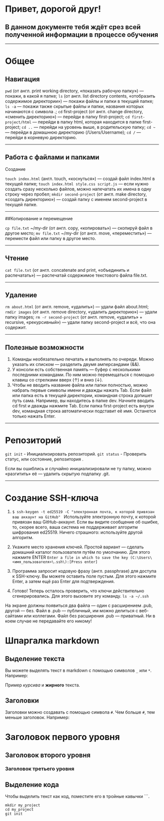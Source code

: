 # Привет, дорогой друг!

## В данном документе тебя ждёт срез всей полученной информации в процессе обучения

---


# Общее


## Навигация

```pwd``` (от англ. print working directory, «показать рабочую папку») — покажи, в какой я папке;
```ls``` (от англ. list directory contents, «отобразить содержимое директории») — покажи файлы и папки в текущей папке;
```ls -a``` — покажи также скрытые файлы и папки, названия которых начинаются с символа .;
```cd``` first-project (от англ. change directory, «сменить директорию») — перейди в папку first-project;
```cd first-project/html``` — перейди в папку html, которая находится в папке first-project;
```cd ..``` — перейди на уровень выше, в родительскую папку;
```cd ~``` — перейди в домашнюю директорию (/Users/Username);
```cd /``` — перейди в корневую директорию.

---

## Работа с файлами и папками

Создание

```touch index.html``` (англ. touch, «коснуться») — создай файл index.html в текущей папке;
```touch index.html style.css script.js``` — если нужно создать сразу несколько файлов, можно напечатать их имена в одну строку через пробел;
```mkdir second-project``` (от англ. make directory, «создать директорию») — создай папку с именем second-project в текущей папке.

---

##Копирование и перемещение

```cp file.txt``` ~/my-dir (от англ. copy, «копировать») — скопируй файл в другое место;
```mv file.txt``` ~/my-dir (от англ. move, «переместить») — перемести файл или папку в другое место.

---

## Чтение

```cat file.txt``` (от англ. concatenate and print, «объединить и распечатать») — распечатай содержимое текстового файла file.txt.

---

## Удаление

```rm about.html``` (от англ. remove, «удалить») — удали файл about.html;
```rmdir images``` (от англ. remove directory, «удалить директорию») — удали папку images;
```rm -r second-project``` (от англ. remove, «удалить» + recursive, «рекурсивный») — удали папку second-project и всё, что она содержит.

---

## Полезные возможности

1. Команды необязательно печатать и выполнять по очереди. Можно указать их списком — разделить двумя амперсандами (&&).
2. У консоли есть собственная память — буфер с несколькими последними командами. По ним можно перемещаться с помощью клавиш со стрелками вверх (↑) и вниз (↓).
3. Чтобы не вводить название файла или папки полностью, можно набрать первые символы имени и дважды нажать Tab. Если файл или папка есть в текущей директории, командная строка допишет путь сама.
Например, вы находитесь в папке dev. Начните вводить cd first и дважды нажмите Tab. Если папка first-project есть внутри dev, командная строка автоматически подставит её имя. Останется только нажать Enter.

---

# Репозиторий

```git init``` - Инициализировать репозиторий.
```git status``` - Проверить статус, или состояние, репозитория .

Если вы ошиблись и случайно инициализировали не ту папку, можно «разгитить» её — удалить скрытую подпапку .git.

---

# Создание  SSH-ключа

1. ```$ ssh-keygen -t ed25519 -C "электронная почта, к которой привязан ваш аккаунт на GitHub" ```
Используйте электронную почту, к которой привязан ваш GitHub-аккаунт.
    Если вы видите сообщение об ошибке, то, скорее всего, ваша система не поддерживает алгоритм шифрования ed25519. Ничего страшного: используйте другой алгоритм.

2. Укажите место хранения ключей. Простой вариант — сделать домашний каталог пользователя путём по умолчанию. Для этого нажмите ENTER
```Enter a file in which to save the key (C:\Users\<имя_пользователя>\.ssh\):[Press enter]```

3. Программа запросит кодовую фразу (англ. passphrase) для доступа к SSH-ключу. Вы можете оставить поле пустым. Для этого нажмите Enter, а затем ещё раз Enter для подтверждения.

4. Готово! Теперь осталось проверить, что ключи действительно сгенерировались. Для этого вызовите эту команду.
```ls -a ~/.ssh```

На экране должны появиться два файла — один с расширением .pub, другой — без. Файл в .pub — публичный, им можно делиться с веб-сайтами или коллегами. Файл без расширения .pub — приватный. Ни в коем случае не передавайте его никому! 


# Шпаргалка markdown

## Выделение текста

Вы можете выделять текст в markdown с помощью символов `_` или `*`. Например:

Пример _курсива_ и **жирного** текста.

## Заголовки

Заголовки можно создавать с помощью символа `#`. Чем больше `#`, тем меньше заголовок. Например:

# Заголовок первого уровня
## Заголовок второго уровня
### Заголовок третьего уровня

## Выделение кода

Чтобы выделить текст как код, поместите его в тройные кавычки ```. 

```
mkdir my_project
cd my_project
git init
```